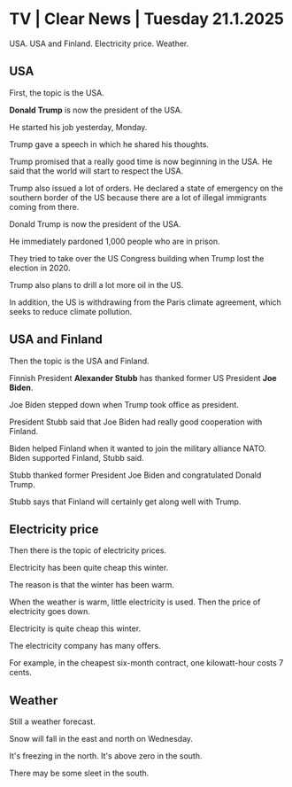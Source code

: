 # TV \| Clear News \| Tuesday 21.1.2025

USA. USA and Finland. Electricity price. Weather.

## USA

First, the topic is the USA.

**Donald Trump** is now the president of the USA.

He started his job yesterday, Monday.

Trump gave a speech in which he shared his thoughts.

Trump promised that a really good time is now beginning in the USA. He said that the world will start to respect the USA.

Trump also issued a lot of orders. He declared a state of emergency on the southern border of the US because there are a lot of illegal immigrants coming from there.

Donald Trump is now the president of the USA.

He immediately pardoned 1,000 people who are in prison.

They tried to take over the US Congress building when Trump lost the election in 2020.

Trump also plans to drill a lot more oil in the US.

In addition, the US is withdrawing from the Paris climate agreement, which seeks to reduce climate pollution.

## USA and Finland

Then the topic is the USA and Finland.

Finnish President **Alexander Stubb** has thanked former US President **Joe Biden**.

Joe Biden stepped down when Trump took office as president.

President Stubb said that Joe Biden had really good cooperation with Finland.

Biden helped Finland when it wanted to join the military alliance NATO. Biden supported Finland, Stubb said.

Stubb thanked former President Joe Biden and congratulated Donald Trump.

Stubb says that Finland will certainly get along well with Trump.

## Electricity price

Then there is the topic of electricity prices.

Electricity has been quite cheap this winter.

The reason is that the winter has been warm.

When the weather is warm, little electricity is used. Then the price of electricity goes down.

Electricity is quite cheap this winter.

The electricity company has many offers.

For example, in the cheapest six-month contract, one kilowatt-hour costs 7 cents.

## Weather

Still a weather forecast.

Snow will fall in the east and north on Wednesday.

It's freezing in the north. It's above zero in the south.

There may be some sleet in the south.

